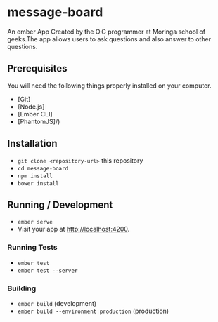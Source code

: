 # message-board

An ember App Created by the O.G programmer at Moringa school of geeks.The app allows users to ask questions and also answer to other questions.

## Prerequisites

You will need the following things properly installed on your computer.

* [Git]
* [Node.js]
* [Ember CLI]
* [PhantomJS]/)

## Installation

* `git clone <repository-url>` this repository
* `cd message-board`
* `npm install`
* `bower install`

## Running / Development

* `ember serve`
* Visit your app at [http://localhost:4200](http://localhost:4200).


### Running Tests

* `ember test`
* `ember test --server`

### Building

* `ember build` (development)
* `ember build --environment production` (production)

